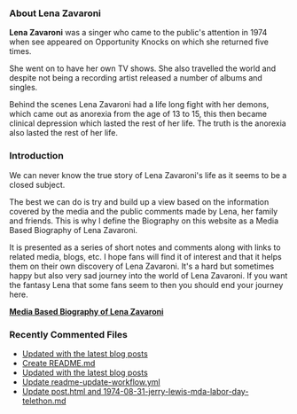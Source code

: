 ### About Lena Zavaroni

<p><strong>Lena Zavaroni</strong> was a singer who came to the public's attention in 1974 when see appeared on Opportunity Knocks on which she returned five times.</p>

<p>She went on to have her own TV shows. She also travelled the world and despite not being a recording artist released a number of albums and singles.</p>

<p>Behind the scenes Lena Zavaroni had a life long fight with her demons, which came out as anorexia from the age of 13 to 15, this then became clinical depression which lasted the rest of her life. The truth is the anorexia also lasted the rest of her life.</p>

### Introduction

<p>We can never know the true story of Lena Zavaroni's life as it seems to be a closed subject.</p>

<p>The best we can do is try and build up a view based on the information covered by the media and the public comments made by Lena, her family and friends. This is why I define the Biography on this website as a Media Based Biography of Lena Zavaroni.</p>

<p>It is presented as a series of short notes and comments along with links to related media, blogs, etc. I hope fans will find it of interest and that it helps them on their own discovery of Lena Zavaroni. It's a hard but sometimes happy but also very sad journey into the world of Lena Zavaroni. If you want the fantasy Lena that some fans seem to then you should end your journey here.</p>

<a href="https://fanzoflenazavaroni.github.io/biography/lena-zavaroni/"><strong>Media Based Biography of Lena Zavaroni</strong></a>

### Recently Commented Files

<!-- BLOG-POST-LIST:START -->
- [Updated with the latest blog posts](https://github.com/FanzOfLenaZavaroni/fanzoflenazavaroni.github.io/commit/2f6d667108b00820480f798aa387f6f444c57286)
- [Create README.md](https://github.com/FanzOfLenaZavaroni/fanzoflenazavaroni.github.io/commit/bd53cf5f7e09e1d65377ea0f5bc0cd1ff97fb355)
- [Updated with the latest blog posts](https://github.com/FanzOfLenaZavaroni/fanzoflenazavaroni.github.io/commit/8ca0d096e57f240ba97ded341ebc086f2448eb53)
- [Update readme-update-workflow.yml](https://github.com/FanzOfLenaZavaroni/fanzoflenazavaroni.github.io/commit/30af102315572e3d2530c3747ab0fd44ae72e89b)
- [Update post.html and 1974-08-31-jerry-lewis-mda-labor-day-telethon.md](https://github.com/FanzOfLenaZavaroni/fanzoflenazavaroni.github.io/commit/2c70789e15bbbaf62c1a273d5288d44bdfddc64a)
<!-- BLOG-POST-LIST:END -->
